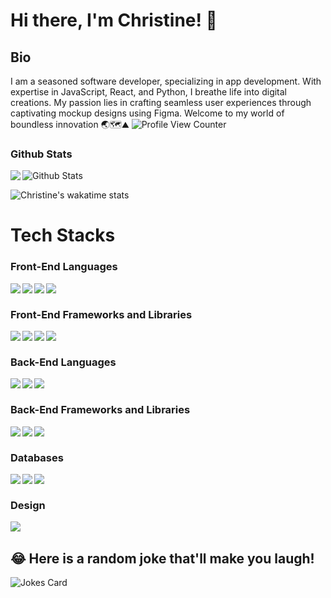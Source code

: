 # Hi there, I'm Christine! 👋

## Bio 
I am a seasoned software developer, specializing in app development. With expertise in JavaScript, React, and Python, I breathe life into digital creations. My passion lies in crafting seamless user experiences through captivating mockup designs using Figma. Welcome to my world of boundless innovation 🌏🗺⛰️
![Profile View Counter](https://komarev.com/ghpvc/?username=ChristineNanu)

### Github Stats

<a href="https://readme-stats-cfgj2cxdy.vercel.app/api?username=ChristineNanu&count_private=true&show_icons=true&theme=cobalt">
  <img align="left" src="https://github-readme-streak-stats.herokuapp.com/?user=ChristineNanu&theme=gotham">
</a>

<img src="https://github-readme-stats.vercel.app/api?username=ChristineNanu&theme=radical&show_icons=true" alt="Github Stats"/>

![Christine's wakatime stats](https://github-readme-stats.vercel.app/api/wakatime?username=ChristineNanu&theme=gotham&layout=compact)
<br/>

# Tech Stacks

### Front-End Languages 

<img src="https://img.shields.io/badge/html5-%23E34F26.svg?style=for-the-badge&logo=html5&logoColor=white" align="left"/>
<img src="https://img.shields.io/badge/css3-%231572B6.svg?style=for-the-badge&logo=css3&logoColor=white" align="left"/>
<img src="https://img.shields.io/badge/javascript-%23323330.svg?style=for-the-badge&logo=javascript&logoColor=%23F7DF1E" align="left"/> 
<img src="https://img.shields.io/badge/TypeScript-007ACC?style=for-the-badge&logo=typescript&logoColor=white" align="left"/>

<br/>

### Front-End Frameworks and Libraries

<img src="https://img.shields.io/badge/bootstrap-%23563D7C.svg?style=for-the-badge&logo=bootstrap&logoColor=white" align="left"/>
<img src="https://img.shields.io/badge/react-%2320232a.svg?style=for-the-badge&logo=react&logoColor=%2361DAFB" align="left"/>
<img src="https://img.shields.io/badge/HTML-239120?style=for-the-badge&logo=html5&logoColor=white" align="left"/>
<img src="https://img.shields.io/badge/CSS-239120?&style=for-the-badge&logo=css3&logoColor=white" align="left"/>
<br/>

### Back-End Languages
<img src="https://img.shields.io/badge/java-%23ED8B00.svg?style=for-the-badge&logo=java&logoColor=white" align="left"/>
<img src="https://img.shields.io/badge/Python-14354C?style=for-the-badge&logo=python&logoColor=white" align="left"/>
<img src="https://img.shields.io/badge/Java-ED8B00?style=for-the-badge&logo=openjdk&logoColor=white" align="left"/>
<br/>

### Back-End Frameworks and Libraries
<img src="https://img.shields.io/badge/Django-092E20?style=for-the-badge&logo=django&logoColor=white" align="left"/>
<img src="https://img.shields.io/badge/Flask-000000?style=for-the-badge&logo=flask&logoColor=white" align="left"/>
<img src="https://img.shields.io/badge/node.js-6DA55F?style=for-the-badge&logo=node.js&logoColor=white" align="left"/> 
<br/>

### Databases

<img src="https://img.shields.io/badge/mysql-%2300f.svg?style=for-the-badge&logo=mysql&logoColor=white" align="left" />
<img src="https://img.shields.io/badge/postgres-%23316192.svg?style=for-the-badge&logo=postgresql&logoColor=white" align="left" />
<img src="https://img.shields.io/badge/sqlite-%2307405e.svg?style=for-the-badge&logo=sqlite&logoColor=white" align="left" />
<br/>

### Design

<img src="https://img.shields.io/badge/figma-%23F24E1E.svg?style=for-the-badge&logo=figma&logoColor=white" align="left"/>
<br/>

## 😂 Here is a random joke that'll make you laugh!
![Jokes Card](https://readme-jokes.vercel.app/api)

